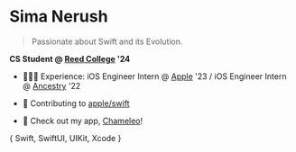 # Sima Nerush
> Passionate about Swift and its Evolution.

**CS Student @ [Reed College](https://www.reed.edu) '24** 

* 👩🏻‍💻 Experience: iOS Engineer Intern @ [Apple](https://www.apple.com) '23 / iOS Engineer Intern @ [Ancestry](https://www.ancestry.com) '22

* 🫧 Contributing to [apple/swift](https://github.com/apple/swift)

* 🐢 Check out my app, [Chameleo](https://apps.apple.com/us/app/chameleo-daily-inspiration/id6443801762)!

{ Swift, SwiftUI, UIKit, Xcode }
